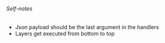 ###### Self-notes
- Json payload should be the last argument in the handlers
- Layers get executed from bottom to top